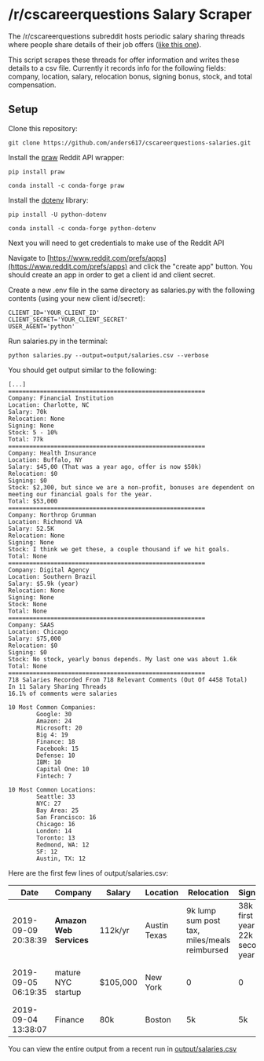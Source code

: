 # /r/cscareerquestions Salary Scraper
The /r/cscareerquestions subreddit hosts periodic salary sharing threads where people share details of their job offers ([like this one](https://www.reddit.com/r/cscareerquestions/comments/czhew5/official_salary_sharing_thread_for_new_grads)). 

This script scrapes these threads for offer information and writes these details to a csv file. Currently it records info for the following fields: company, location, salary, relocation bonus, signing bonus, stock, and total compensation.

## Setup
Clone this repository:
```shell
git clone https://github.com/anders617/cscareerquestions-salaries.git
```
Install the [praw](https://praw.readthedocs.io/en/latest/getting_started/installation.html) Reddit API wrapper:
```shell
pip install praw
```
```shell
conda install -c conda-forge praw
```
Install the [dotenv](https://github.com/theskumar/python-dotenv) library:
```shell
pip install -U python-dotenv
```
```shell
conda install -c conda-forge python-dotenv
```
Next you will need to get credentials to make use of the Reddit API

Navigate to [https://www.reddit.com/prefs/apps](https://www.reddit.com/prefs/apps) and click the "create app" button. You should create an app in order to get a client id and client secret.

Create a new .env file in the same directory as salaries.py with the following contents (using your new client id/secret):
```shell
CLIENT_ID='YOUR_CLIENT_ID'
CLIENT_SECRET='YOUR_CLIENT_SECRET'
USER_AGENT='python'

```

Run salaries.py in the terminal:
```shell
python salaries.py --output=output/salaries.csv --verbose
```

You should get output similar to the following:
```
[...]
========================================================
Company: Financial Institution
Location: Charlotte, NC
Salary: 70k
Relocation: None
Signing: None
Stock: 5 - 10%
Total: 77k
========================================================
Company: Health Insurance
Location: Buffalo, NY
Salary: $45,00 (That was a year ago, offer is now $50k)
Relocation: $0
Signing: $0
Stock: $2,300, but since we are a non-profit, bonuses are dependent on meeting our financial goals for the year.
Total: $53,000
========================================================
Company: Northrop Grumman
Location: Richmond VA
Salary: 52.5K
Relocation: None
Signing: None
Stock: I think we get these, a couple thousand if we hit goals.
Total: None
========================================================
Company: Digital Agency
Location: Southern Brazil
Salary: $5.9k (year)
Relocation: None
Signing: None
Stock: None
Total: None
========================================================
Company: SAAS
Location: Chicago
Salary: $75,000
Relocation: $0
Signing: $0
Stock: No stock, yearly bonus depends. My last one was about 1.6k
Total: None
========================================================
718 Salaries Recorded From 718 Relevant Comments (Out Of 4458 Total) In 11 Salary Sharing Threads
16.1% of comments were salaries

10 Most Common Companies:
        Google: 30
        Amazon: 24
        Microsoft: 20
        Big 4: 19
        Finance: 18
        Facebook: 15
        Defense: 10
        IBM: 10
        Capital One: 10
        Fintech: 7

10 Most Common Locations:
        Seattle: 33
        NYC: 27
        Bay Area: 25
        San Francisco: 16
        Chicago: 16
        London: 14
        Toronto: 13
        Redmond, WA: 12
        SF: 12
        Austin, TX: 12
```

Here are the first few lines of output/salaries.csv:

| Date                                                        | Company                                                                                                               | Salary                                                                                                          | Location     | Relocation                                                | Signing                                                                                                         | Stock                       | Total                                                           | Url                                                                                                             | 
|-------------------------------------------------------------|-----------------------------------------------------------------------------------------------------------------------|-----------------------------------------------------------------------------------------------------------------|--------------|-----------------------------------------------------------|-----------------------------------------------------------------------------------------------------------------|-----------------------------|-----------------------------------------------------------------|-----------------------------------------------------------------------------------------------------------------| 
|2019-09-09 20:38:39|**Amazon Web Services**|112k/yr|Austin Texas|9k lump sum post tax, miles/meals reimbursed|38k first year 22k second year|80k over 4 years|\~150k a year? plus|https://www.reddit.com/r/cscareerquestions/comments/czhew5/official_salary_sharing_thread_for_new_grads/ezqn8rr|
|2019-09-05 06:19:35|mature NYC startup|$105,000|New York|0|0|17,000 stock options|$105,000 (valuing options at $0)|https://www.reddit.com/r/cscareerquestions/comments/czhew5/official_salary_sharing_thread_for_new_grads/ez3bre4|
|2019-09-04 13:38:07|Finance|80k|Boston|5k|5k|0|85k|https://www.reddit.com/r/cscareerquestions/comments/czhew5/official_salary_sharing_thread_for_new_grads/eyyx82q|

You can view the entire output from a recent run in [output/salaries.csv](https://github.com/anders617/cscareerquestions-salaries/blob/master/output/salaries.csv)
